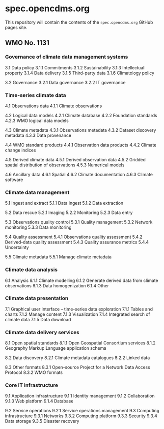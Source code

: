 # spec.opencdms.org

This repository will contain the contents of the `spec.opencdms.org` GitHub pages site.

## WMO No. 1131

### Governance of climate data management systems
3.1 Data policy
3.1.1 Commitments
3.1.2 Sustainability
3.1.3 Intellectual property
3.1.4 Data delivery
3.1.5 Third-party data
3.1.6 Climatology policy

3.2 Governance
3.2.1 Data governance
3.2.2 IT governance

### Time-series climate data
4.1 Observations data
4.1.1 Climate observations

4.2 Logical data models
4.2.1 Climate database
4.2.2 Foundation standards
4.2.3 WMO logical data models

4.3 Climate metadata
4.3.1 Observations metadata
4.3.2 Dataset discovery metadata
4.3.3 Data provenance

4.4 WMO standard products
4.4.1 Observation data products
4.4.2 Climate change indices

4.5 Derived climate data
4.5.1 Derived observation data
4.5.2 Gridded spatial distribution of observations
4.5.3 Numerical models

4.6 Ancillary data
4.6.1 Spatial
4.6.2 Climate documentation
4.6.3 Climate software

### Climate data management
5.1 Ingest and extract
5.1.1 Data ingest
5.1.2 Data extraction

5.2 Data rescue
5.2.1 Imaging
5.2.2 Monitoring
5.2.3 Data entry

5.3 Observations quality control
5.3.1 Quality management
5.3.2 Network monitoring
5.3.3 Data monitoring

5.4 Quality assessment
5.4.1 Observations quality assessment
5.4.2 Derived-data quality assessment
5.4.3 Quality assurance metrics
5.4.4 Uncertainty

5.5 Climate metadata
5.5.1 Manage climate metadata

### Climate data analysis
6.1 Analysis
6.1.1 Climate modelling
6.1.2 Generate derived data from climate observations
6.1.3 Data homogenization
6.1.4 Other

### Climate data presentation
7.1 Graphical user interface – time-series data exploration
7.1.1 Tables and charts
7.1.2 Manage content
7.1.3 Visualization
7.1.4 Integrated search of climate data
7.1.5 Data download

### Climate data delivery services
8.1 Open spatial standards
8.1.1 Open Geospatial Consortium services
8.1.2 Geography Markup Language application schema

8.2 Data discovery
8.2.1 Climate metadata catalogues
8.2.2 Linked data

8.3 Other formats
8.3.1 Open-source Project for a Network Data Access Protocol
8.3.2 WMO formats

### Core IT infrastructure
9.1 Application infrastructure
9.1.1 Identity management
9.1.2 Collaboration
9.1.3 Web platform
9.1.4 Database

9.2 Service operations
9.2.1 Service operations management
9.3 Computing infrastructure
9.3.1 Networks
9.3.2 Computing platform
9.3.3 Security
9.3.4 Data storage
9.3.5 Disaster recovery
